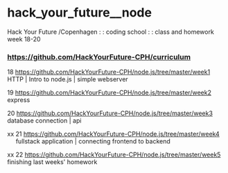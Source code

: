 # hack_your_future__node  

Hack Your Future /Copenhagen : : coding school : : class and homework
week 18-20

### https://github.com/HackYourFuture-CPH/curriculum  


18 https://github.com/HackYourFuture-CPH/node.js/tree/master/week1 HTTP | Intro to node.js | simple webserver  

19 https://github.com/HackYourFuture-CPH/node.js/tree/master/week2 express  

20 https://github.com/HackYourFuture-CPH/node.js/tree/master/week3 database connection | api  


xx 21 https://github.com/HackYourFuture-CPH/node.js/tree/master/week4  
&nbsp; &nbsp; &nbsp;fullstack application | connecting frontend to backend  

xx 22 https://github.com/HackYourFuture-CPH/node.js/tree/master/week5 finishing last weeks' homework  
